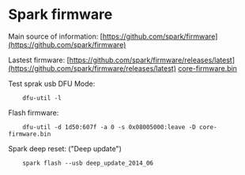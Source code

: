 

Spark firmware
==============

Main source of information:
[https://github.com/spark/firmware](https://github.com/spark/firmware)

Lastest firmware:
[https://github.com/spark/firmware/releases/latest](https://github.com/spark/firmware/releases/latest)
[core-firmware.bin](https://github.com/spark/firmware/releases/download/spark_11/core-firmware.bin)

Test sprak usb DFU Mode:
```
	dfu-util -l
```

Flash firmware:
```
	dfu-util -d 1d50:607f -a 0 -s 0x08005000:leave -D core-firmware.bin
```

Spark deep reset: ("Deep update")
```
	spark flash --usb deep_update_2014_06
```